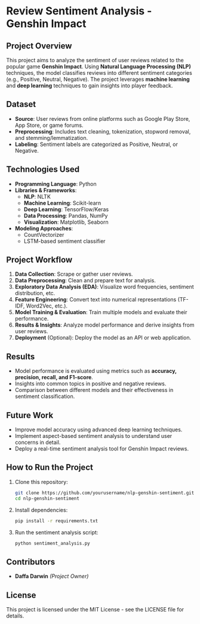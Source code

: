# Review Sentiment Analysis - Genshin Impact

## Project Overview
This project aims to analyze the sentiment of user reviews related to the popular game **Genshin Impact**. Using **Natural Language Processing (NLP)** techniques, the model classifies reviews into different sentiment categories (e.g., Positive, Neutral, Negative). The project leverages **machine learning** and **deep learning** techniques to gain insights into player feedback.

## Dataset
- **Source**: User reviews from online platforms such as Google Play Store, App Store, or game forums.
- **Preprocessing**: Includes text cleaning, tokenization, stopword removal, and stemming/lemmatization.
- **Labeling**: Sentiment labels are categorized as Positive, Neutral, or Negative.

## Technologies Used
- **Programming Language**: Python
- **Libraries & Frameworks**:
  - **NLP**: NLTK
  - **Machine Learning**: Scikit-learn
  - **Deep Learning**: TensorFlow/Keras 
  - **Data Processing**: Pandas, NumPy
  - **Visualization**: Matplotlib, Seaborn
- **Modeling Approaches**:
  - CountVectorizer
  - LSTM-based sentiment classifier

## Project Workflow
1. **Data Collection**: Scrape or gather user reviews.
2. **Data Preprocessing**: Clean and prepare text for analysis.
3. **Exploratory Data Analysis (EDA)**: Visualize word frequencies, sentiment distribution, etc.
4. **Feature Engineering**: Convert text into numerical representations (TF-IDF, Word2Vec, etc.).
5. **Model Training & Evaluation**: Train multiple models and evaluate their performance.
6. **Results & Insights**: Analyze model performance and derive insights from user reviews.
7. **Deployment** (Optional): Deploy the model as an API or web application.

## Results
- Model performance is evaluated using metrics such as **accuracy, precision, recall, and F1-score**.
- Insights into common topics in positive and negative reviews.
- Comparison between different models and their effectiveness in sentiment classification.

## Future Work
- Improve model accuracy using advanced deep learning techniques.
- Implement aspect-based sentiment analysis to understand user concerns in detail.
- Deploy a real-time sentiment analysis tool for Genshin Impact reviews.

## How to Run the Project
1. Clone this repository:
   ```bash
   git clone https://github.com/yourusername/nlp-genshin-sentiment.git
   cd nlp-genshin-sentiment
   ```
2. Install dependencies:
   ```bash
   pip install -r requirements.txt
   ```
3. Run the sentiment analysis script:
   ```bash
   python sentiment_analysis.py
   ```

## Contributors
- **Daffa Darwin** *(Project Owner)*

## License
This project is licensed under the MIT License - see the LICENSE file for details.

